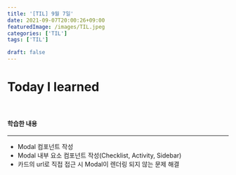```yaml
---
title: '[TIL] 9월 7일'
date: 2021-09-07T20:00:26+09:00
featuredImage: /images/TIL.jpeg
categories: ['TIL']
tags: ['TIL']

draft: false
---
```


# Today I learned

<br>

<!--more-->

#### 학습한 내용

---

- Modal 컴포넌트 작성
- Modal 내부 요소 컴포넌트 작성(Checklist, Activity, Sidebar)
- 카드의 url로 직접 접근 시 Modal이 렌더링 되지 않는 문제 해결
